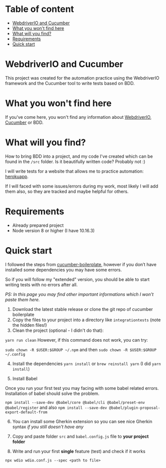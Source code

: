 # Table of content

- [WebdriverIO and Cucumber](#webdriverio-and-cucumber)
- [What you won't find here](#what-you-wont-find-here)
- [What will you find?](#what-will-you-find)
- [Requirements](#requirements)
- [Quick start](#quick-start)

# WebdriverIO and Cucumber
This project was created for the automation practice using the WebdriverIO framework and the Cucumber tool to write tests based on BDD.
# What you won't find here
If you've come here, you won't find any information about [WebdriverIO](https://webdriver.io/), [Cucumber](https://cucumber.io/) or BDD.
# What will you find?
How to bring BDD into a project, and my code I've created which can be found in the `/src` folder.
Is it beautifully written code? Probably not :) 

I will write tests for a website that allows me to practice automation: [herokuapp](http://the-internet.herokuapp.com/).

If I will faced with some issues/errors during my work, most likely I will add them also, so they are tracked and maybe helpful for others.

# Requirements
- Already prepared project 
- Node version 8 or higher (I have 10.16.3)

# Quick start
I followed the steps from [cucumber-boilerplate](https://github.com/webdriverio/cucumber-boilerplate), however if you don’t have installed some dependencies you may have some errors.

So if you will follow my "extended" version, you should be able to start writing tests with no errors after all.

*PS: In this page you may find other important informations which I won’t paste them here.*

1. Download the latest stable release or clone the git repo of cucumber boilerplate
2. Copy the files to your project into a directory like `integrationtests` (note the hidden files!)
3. Clean the project (optional - I didn't do that):

`yarn run clean` However, if this command does not work, you can try:

`sudo chown -R $USER:$GROUP ~/.npm` and then `sudo chown -R $USER:$GROUP ~/.config`

4. Install the dependencies
`yarn install` or `brew reinstall yarn` (I did `yarn install`)

5. Install Babel

Once you run your first test you may facing with some babel related errors. Installation of babel should solve the problem.

`npm install --save-dev @babel/core @babel/cli @babel/preset-env @babel/register` and also `npm install --save-dev @babel/plugin-proposal-export-default-from`

6. You can install some Gherkin extension so you can see nice Gherkin syntax *if you still doesn't have any*

7. Copy and paste folder `src` and `babel.config.js` file to **your project folder**

8. Write and run your first **single** feature (test) and check if it works 

`npx wdio wdio.conf.js --spec <path to file>`
